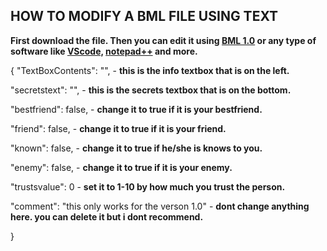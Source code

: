 ## **HOW TO MODIFY A BML FILE USING TEXT**

**First download the file. Then you can edit it using [BML 1.0](https://github.com/Fredlike/BlackMailList/releases/tag/1.0) or any type of software like [VScode,](https://code.visualstudio.com) [notepad++](https://notepad-plus-plus.org/downloads/) and more.**

{
  "TextBoxContents": "", - **this is the info textbox that is on the left.**        

  "secretstext": "", - **this is the secrets textbox that is on the bottom.**

  "bestfriend": false, - **change it to true if it is your bestfriend.**

  "friend": false, - **change it to true if it is your friend.**

  "known": false, - **change it to true if he/she is knows to you.**

  "enemy": false, - **change it to true if it is your enemy.**

  "trustsvalue": 0 - **set it to 1-10 by how much you trust the person.**

  "comment": "this only works for the verson 1.0" - **dont change anything here. you can delete it but i dont recommend.**
  
}